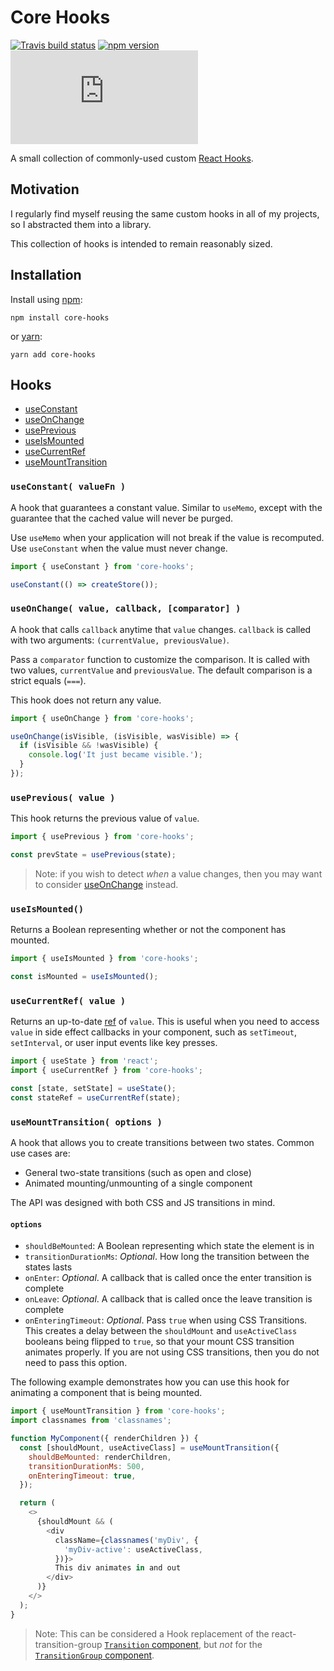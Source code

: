 # Core Hooks

[![Travis build status](http://img.shields.io/travis/jamesplease/core-hooks.svg?style=flat)](https://travis-ci.org/jamesplease/core-hooks)
[![npm version](https://img.shields.io/npm/v/core-hooks.svg)](https://www.npmjs.com/package/core-hooks)
[![gzip size](http://img.badgesize.io/https://unpkg.com/core-hooks/lib/index.js?compression=gzip)](https://unpkg.com/core-hooks/lib/index.js)

A small collection of commonly-used custom [React Hooks](https://reactjs.org/docs/hooks-intro.html).

## Motivation

I regularly find myself reusing the same custom hooks in all of my projects, so I abstracted them into a library.

This collection of hooks is intended to remain reasonably sized.

## Installation

Install using [npm](https://www.npmjs.com):

```
npm install core-hooks
```

or [yarn](https://yarnpkg.com/):

```
yarn add core-hooks
```

## Hooks

- [useConstant](#useconstant-valuefn-)
- [useOnChange](#useonchange-value-callback-comparator-)
- [usePrevious](#useprevious-value-)
- [useIsMounted](#useismounted)
- [useCurrentRef](#usecurrentref-value-)
- [useMountTransition](#usemounttransition-options-)

### `useConstant( valueFn )`

A hook that guarantees a constant value. Similar to `useMemo`, except with the guarantee that the
cached value will never be purged.

Use `useMemo` when your application will not break if the value is recomputed. Use `useConstant` when
the value must never change.

```js
import { useConstant } from 'core-hooks';

useConstant(() => createStore());
```

### `useOnChange( value, callback, [comparator] )`

A hook that calls `callback` anytime that `value` changes. `callback` is
called with two arguments: `(currentValue, previousValue)`.

Pass a `comparator` function to customize the comparison. It is called with two values,
`currentValue` and `previousValue`. The default comparison is a strict equals (`===`).

This hook does not return any value.

```js
import { useOnChange } from 'core-hooks';

useOnChange(isVisible, (isVisible, wasVisible) => {
  if (isVisible && !wasVisible) {
    console.log('It just became visible.');
  }
});
```

### `usePrevious( value )`

This hook returns the previous value of `value`.

```js
import { usePrevious } from 'core-hooks';

const prevState = usePrevious(state);
```

> Note: if you wish to detect _when_ a value changes, then you may want to consider
> [useOnChange](#use-on-change) instead.

### `useIsMounted()`

Returns a Boolean representing whether or not the component has mounted.

```js
import { useIsMounted } from 'core-hooks';

const isMounted = useIsMounted();
```

### `useCurrentRef( value )`

Returns an up-to-date [ref](https://reactjs.org/docs/hooks-reference.html#useref) of `value`. This
is useful when you need to access `value` in side effect callbacks in your component, such as
`setTimeout`, `setInterval`, or user input events like key presses.

```js
import { useState } from 'react';
import { useCurrentRef } from 'core-hooks';

const [state, setState] = useState();
const stateRef = useCurrentRef(state);
```

### `useMountTransition( options )`

A hook that allows you to create transitions between two states. Common use cases are:

- General two-state transitions (such as open and close)
- Animated mounting/unmounting of a single component

The API was designed with both CSS and JS transitions in mind.

#### `options`

- `shouldBeMounted`: A Boolean representing which state the element is in
- `transitionDurationMs`: _Optional_. How long the transition between the states lasts
- `onEnter`: _Optional_. A callback that is called once the enter transition is complete
- `onLeave`: _Optional_. A callback that is called once the leave transition is complete
- `onEnteringTimeout`: _Optional_. Pass `true` when using CSS Transitions. This creates a delay between the
  `shouldMount` and `useActiveClass` booleans being flipped to `true`, so that
  your mount CSS transition animates properly.
  If you are not using CSS transitions, then you do not need to pass this option.

The following example demonstrates how you can use this hook for animating a component that
is being mounted.

```js
import { useMountTransition } from 'core-hooks';
import classnames from 'classnames';

function MyComponent({ renderChildren }) {
  const [shouldMount, useActiveClass] = useMountTransition({
    shouldBeMounted: renderChildren,
    transitionDurationMs: 500,
    onEnteringTimeout: true,
  });

  return (
    <>
      {shouldMount && (
        <div
          className={classnames('myDiv', {
            'myDiv-active': useActiveClass,
          })}>
          This div animates in and out
        </div>
      )}
    </>
  );
}
```

> Note: This can be considered a Hook replacement of the react-transition-group
> [`Transition` component](https://reactcommunity.org/react-transition-group/transition),
> but _not_ for the [`TransitionGroup` component](https://reactcommunity.org/react-transition-group/transition-group).